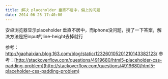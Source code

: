 ```yaml
---
title: 解决 placeholder 垂直不居中，偏上的问题
date: 2014-06-25 17:40:00
---
```


安卓浏览器显示placeholder 垂直不居中，而iphone没问题，搜了一下答案，解决方法是把input的line-height去掉就行

参考：http://gaohaixian.blog.163.com/blog/static/123260105201210143382123/
参考：[http://stackoverflow.com/questions/4919680/html5-placeholder-css-padding-problem](http://stackoverflow.com/questions/4919680/html5-placeholder-css-padding-problem)
